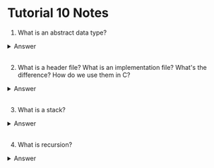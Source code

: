 # Tutorial 10 Notes

1. What is an abstract data type?

<details>
    <summary>Answer</summary>

An abstract data type is abstract and a data type! We've seen an abstract data type
before and it's what we've been working with recently - linked lists!

The main idea behind an abstract data type is we don't have an explicit thing we can
type in the code to get that type like how we can for `int`s and `double`s.

</details>

<br>

2. What is a header file? What is an implementation file? What's the difference?
How do we use them in C?

<details>
    <summary>Answer</summary>

A header file serves two purposes. It declares everything and it hides everything else. 

The header file contains `typedef`s, function declarations and `#defines`. It declares
these so we can freely use these when we `#include` the `.h` file and implement them
in our implementation file.

By hiding everything else, that means the header file hides the function implementation
and how the code actually works from anything that `#include`s it which isn't implementing
it. Any code that uses the functions in the header file can only see the header file.
Think of it like we're `#include`ing the `.h` file not the `.c` file.

We need to `#include` the `.h` file in any `.c` file which implements it or uses it.
Consider these files to be like our `stdio.h` and `stdlib.h`.

To compile them, we just need to put all our `.c` files together like:

```
dcc list.c main.c -o main
```

</details>

<br>

3. What is a stack? 

<details>
    <summary>Answer</summary>

A stack is an abstract data type which is commonly described as last in first out.

If you're like me and struggle a little with what that means. Think of a stack as a literal 
stack. You stack things on top of each other and when it comes to take items off the stack
they come off the top.

</details>

<br>

4. What is recursion?

<details>
    <summary>Answer</summary>

Recursion is when a function calls itself. The idea is to shrink the problem down to
a base case that is easy to solve.

</details>